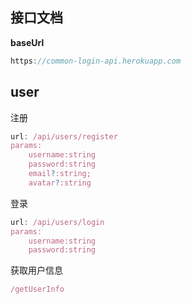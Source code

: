 ## 接口文档
**baseUrl**
```javascript
https://common-login-api.herokuapp.com
```


## user
注册
```javascript
url: /api/users/register
params:
    username:string
    password:string
    email?:string;
    avatar?:string
```

登录
```javascript
url: /api/users/login
params:
    username:string
    password:string
```

获取用户信息
```javascript
/getUserInfo
```
